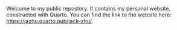 Welcome to my public repostory. It contains my personal website, constructed with Quarto. You can find the link to the website here: https://jazhu.quarto.pub/jack-zhu/.
